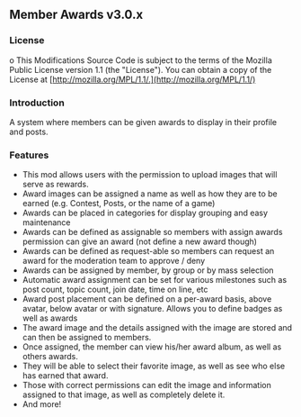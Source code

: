 ## Member Awards v3.0.x

### License
o This Modifications Source Code is subject to the terms of the Mozilla Public License version 1.1 (the "License"). You can obtain a copy of the License at [http://mozilla.org/MPL/1.1/.](http://mozilla.org/MPL/1.1/)  
  
### Introduction  
A system where members can be given awards to display in their profile and posts.  
  
### Features
* This mod allows users with the permission to upload images that will serve as rewards.
* Award images can be assigned a name as well as how they are to be earned (e.g. Contest, Posts, or the name of a game)
* Awards can be placed in categories for display grouping and easy maintenance
* Awards can be defined as assignable so members with assign awards permission can give an award (not define a new award though)
* Awards can be defined as request-able so members can request an award for the moderation team to approve / deny
* Awards can be assigned by member, by group or by mass selection
* Automatic award assignment can be set for various milestones such as post count, topic count, join date, time on line, etc
* Award post placement can be defined on a per-award basis, above avatar, below avatar or with signature. Allows you to define badges as well as awards
* The award image and the details assigned with the image are stored and can then be assigned to members.
* Once assigned, the member can view his/her award album, as well as others awards.
* They will be able to select their favorite image, as well as see who else has earned that award.
* Those with correct permissions can edit the image and information assigned to that image, as well as completely delete it.
* And more!